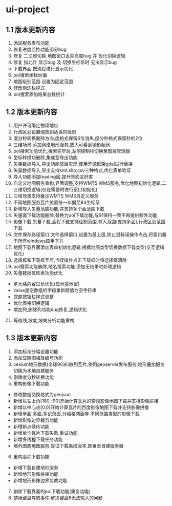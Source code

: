 # ui-project
## 1.1 版本更新内容
1. 添加服务发布功能
2. 修复进度监控功能部分bug
3. 修复 二三维切换 地图窗口丢失高度bug 并 优化切换逻辑
4. 修复 指北针 显示bug 及 切换坐标系时 无法显示bug
5. 下载界面 按流程进行显示优化
6. poi搜索坐标纠偏
7. 地图级别范围 设置为固定范围
8. 修改侧边栏样式
9. poi搜索添加结果总数统计

## 1.2 版本更新内容
1. 用户许可绑定物理地址
2. 行政区划设置缩放到适当的级别
3. 度分秒转换删除方向,度格式保留6位消失,度分秒格式保留秒的2位
4. 三维场景,添加网络地形服务,放大可看到地形起伏
5. poi搜索功能优化,搜索完毕后,左侧控制栏切换至图层管理器
6. 坐标转换功删除,集成至导出功能
7. 矢量数据导入,导出功能底层实现,使用开源框架gdal进行替换
8. 矢量数据导入,导出支持kml,shp,csv三种格式,优化表单验证
9. 导入功能添加loading层,提升界面友好度
10. 自定义地图服务重构,界面调整,支持WMTS WMS服务,优化地图初始化逻辑,二三维切换逻辑(仅在需要时进行窗口初始化)
11. 三维场景支持叠加WMTS WMS自定义服务
12. 不同地图服务瓦片位置统一纠偏至84坐标系
13. 新增导入矢量范围功能,并支持多个面范围下载
14. 矢量面下载功能删除,替换为poi下载功能,与91保持一致不再提供额外功能
15. 影像下载,矢量下载,高程下载支持绘制范围,导入范围(支持多面),行政区划范围下载
16. 文件保存路径窗口,文件选择窗口,设置为最上层,防止鼠标误操作点击,将窗口置于所有windows应用下方
17. 地图下载界面添加表单初始化逻辑,根据地图类型切换数据下载类型(交互逻辑优化)
18. 选择框和下载框互斥,当误操作点击下载框时将选择框清除
19. poi搜索功能删除,地名搜索功能 添加无结果时处理逻辑
20. 矢量数据属性表功能优化 
  - 单元格内容过长优化(显示提示窗)
  - value是空数组的字段重新赋值为空字符串
  - 底部按钮栏样式调整
  - 优化表格切换逻辑
  - 增加列,删除列功能bug修复,逻辑优化
21. 等值线,坡度,坡向分析功能重构

## 1.3 版本更新内容
1. 添加标准分幅设置功能
2. 添加显隐图幅及编号功能
3. cesium地形数据(全球90米)散列瓦片,使用geoserver发布服务,地形叠加服务切换为本地自建服务
4. 删除度分秒转换功能
5. 重构影像下载功能
  - 修改数据交换格式为geojson
  - 新增以左上角[180,-90]开始计算瓦片的常规影像地图下载并支持影像拼接
  - 新增以中心点[0,0]开始计算瓦片的百度影像地图下载并支持影像拼接
  - 新增单面,多面,多记录面,分幅格网面等 不同范围类型的影像下载
  - 新增影像边界裁剪功能
  - 新增断点续传功能
  - 新增单个瓦片下载失败,重试功能
  - 新增多线程下载任务功能
  - 境外图商地图服务,尝试下载离线版本,部署至自建服务器
6. 重构高程下载功能
  - 新增下载自建地形服务
  - 新增地形影像拼接功能
  - 新增地形影像边界剪裁功能
7. 删除下载界面的poi下载功能(重复功能)
8. 禁用键盘导航事件,解决键盘6无法输入的问题